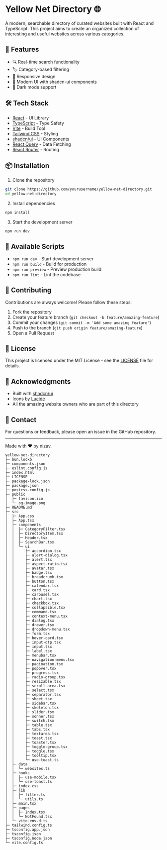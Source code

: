 # Yellow Net Directory 🌐

A modern, searchable directory of curated websites built with React and TypeScript. This project aims to create an organized collection of interesting and useful websites across various categories.

## 🚀 Features

- 🔍 Real-time search functionality
- 🏷️ Category-based filtering
- 📱 Responsive design
- 🎨 Modern UI with shadcn-ui components
- 🌙 Dark mode support

## 🛠️ Tech Stack

- [React](https://reactjs.org/) - UI Library
- [TypeScript](https://www.typescriptlang.org/) - Type Safety
- [Vite](https://vitejs.dev/) - Build Tool
- [Tailwind CSS](https://tailwindcss.com/) - Styling
- [shadcn/ui](https://ui.shadcn.com/) - UI Components
- [React Query](https://tanstack.com/query/latest) - Data Fetching
- [React Router](https://reactrouter.com/) - Routing

## 📦 Installation

1. Clone the repository
```bash
git clone https://github.com/yourusername/yellow-net-directory.git
cd yellow-net-directory
```

2. Install dependencies
```bash
npm install
```

3. Start the development server
```bash
npm run dev
```

## 🚄 Available Scripts

- `npm run dev` - Start development server
- `npm run build` - Build for production
- `npm run preview` - Preview production build
- `npm run lint` - Lint the codebase

## 🤝 Contributing

Contributions are always welcome! Please follow these steps:

1. Fork the repository
2. Create your feature branch (`git checkout -b feature/amazing-feature`)
3. Commit your changes (`git commit -m 'Add some amazing feature'`)
4. Push to the branch (`git push origin feature/amazing-feature`)
5. Open a Pull Request

## 📝 License

This project is licensed under the MIT License - see the [LICENSE](LICENSE) file for details.

## 🙏 Acknowledgments

- Built with [shadcn/ui](https://ui.shadcn.com/)
- Icons by [Lucide](https://lucide.dev/)
- All the amazing website owners who are part of this directory

## 📧 Contact

For questions or feedback, please open an issue in the GitHub repository.

---

Made with ❤️ by nizav.

```
yellow-net-directory
├─ bun.lockb
├─ components.json
├─ eslint.config.js
├─ index.html
├─ LICENSE
├─ package-lock.json
├─ package.json
├─ postcss.config.js
├─ public
│  ├─ favicon.ico
│  └─ og-image.png
├─ README.md
├─ src
│  ├─ App.css
│  ├─ App.tsx
│  ├─ components
│  │  ├─ CategoryFilter.tsx
│  │  ├─ DirectoryItem.tsx
│  │  ├─ Header.tsx
│  │  ├─ SearchBar.tsx
│  │  └─ ui
│  │     ├─ accordion.tsx
│  │     ├─ alert-dialog.tsx
│  │     ├─ alert.tsx
│  │     ├─ aspect-ratio.tsx
│  │     ├─ avatar.tsx
│  │     ├─ badge.tsx
│  │     ├─ breadcrumb.tsx
│  │     ├─ button.tsx
│  │     ├─ calendar.tsx
│  │     ├─ card.tsx
│  │     ├─ carousel.tsx
│  │     ├─ chart.tsx
│  │     ├─ checkbox.tsx
│  │     ├─ collapsible.tsx
│  │     ├─ command.tsx
│  │     ├─ context-menu.tsx
│  │     ├─ dialog.tsx
│  │     ├─ drawer.tsx
│  │     ├─ dropdown-menu.tsx
│  │     ├─ form.tsx
│  │     ├─ hover-card.tsx
│  │     ├─ input-otp.tsx
│  │     ├─ input.tsx
│  │     ├─ label.tsx
│  │     ├─ menubar.tsx
│  │     ├─ navigation-menu.tsx
│  │     ├─ pagination.tsx
│  │     ├─ popover.tsx
│  │     ├─ progress.tsx
│  │     ├─ radio-group.tsx
│  │     ├─ resizable.tsx
│  │     ├─ scroll-area.tsx
│  │     ├─ select.tsx
│  │     ├─ separator.tsx
│  │     ├─ sheet.tsx
│  │     ├─ sidebar.tsx
│  │     ├─ skeleton.tsx
│  │     ├─ slider.tsx
│  │     ├─ sonner.tsx
│  │     ├─ switch.tsx
│  │     ├─ table.tsx
│  │     ├─ tabs.tsx
│  │     ├─ textarea.tsx
│  │     ├─ toast.tsx
│  │     ├─ toaster.tsx
│  │     ├─ toggle-group.tsx
│  │     ├─ toggle.tsx
│  │     ├─ tooltip.tsx
│  │     └─ use-toast.ts
│  ├─ data
│  │  └─ websites.ts
│  ├─ hooks
│  │  ├─ use-mobile.tsx
│  │  └─ use-toast.ts
│  ├─ index.css
│  ├─ lib
│  │  ├─ filter.ts
│  │  └─ utils.ts
│  ├─ main.tsx
│  ├─ pages
│  │  ├─ Index.tsx
│  │  └─ NotFound.tsx
│  └─ vite-env.d.ts
├─ tailwind.config.ts
├─ tsconfig.app.json
├─ tsconfig.json
├─ tsconfig.node.json
└─ vite.config.ts

```